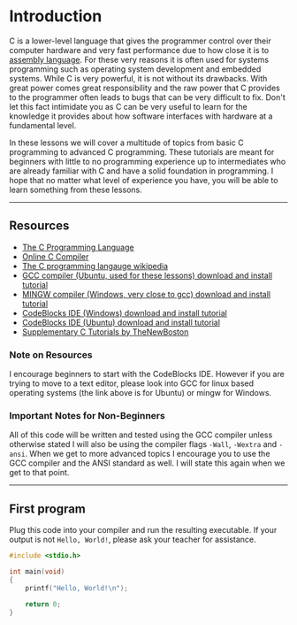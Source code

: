 # Introduction

C is a lower-level language that gives the programmer control over their computer hardware and very fast performance due to how close it is to [assembly language](https://en.wikipedia.org/wiki/Assembly_language). For these very reasons it is often used for systems programming such as operating system development and embedded systems. While C is very powerful, it is not without its drawbacks. With great power comes great responsibility and the raw power that C provides to the programmer often leads to bugs that can be very difficult to fix. Don't let this fact intimidate you as C can be very useful to learn for the knowledge it provides about how software interfaces with hardware at a fundamental level.

In these lessons we will cover a multitude of topics from basic C programming to advanced C programming. These tutorials are meant for beginners with little to no programming experience up to intermediates who are already familiar with C and have a solid foundation in programming. I hope that no matter what level of experience you have, you will be able to learn something from these lessons.

---

## Resources

* [The C Programming Language](http://cslabcms.nju.edu.cn/problem_solving/images/c/cc/The_C_Programming_Language_%282nd_Edition_Ritchie_Kernighan%29.pdf)
* [Online C Compiler](https://www.onlinegdb.com/online_c_compiler)
* [The C programming langauge wikipedia](https://en.wikipedia.org/wiki/C_(programming_language))
* [GCC compiler (Ubuntu, used for these lessons) download and install tutorial](https://www.youtube.com/watch?v=oLjN6jAg-sY&ab_channel=ProgrammingKnowledge2)
* [MINGW compiler (Windows, very close to gcc) download and install tutorial](https://www.youtube.com/watch?v=WWTocqPrzMk&ab_channel=GeekyScript)
* [CodeBlocks IDE (Windows) download and install tutorial](https://www.youtube.com/watch?v=GWJqsmitR2I&ab_channel=LearningLad)
* [CodeBlocks IDE (Ubuntu) download and install tutorial](https://www.youtube.com/watch?v=fixgxDb6wK0&ab_channel=KrishnaOjha)
* [Supplementary C Tutorials by TheNewBoston](https://www.youtube.com/watch?v=2NWeucMKrLI&list=PL6gx4Cwl9DGAKIXv8Yr6nhGJ9Vlcjyymq&ab_channel=thenewboston)

### Note on Resources

I encourage beginners to start with the CodeBlocks IDE. However if you are trying to move to a text editor, please look into GCC for linux based operating systems (the link above is for Ubuntu) or mingw for Windows.

### Important Notes for Non-Beginners

All of this code will be written and tested using the GCC compiler unless otherwise stated I will also be using the compiler flags `-Wall`, `-Wextra` and `-ansi`. When we get to more advanced topics I encourage you to use the GCC compiler and the ANSI standard as well. I will state this again when we get to that point.

---

## First program

Plug this code into your compiler and run the resulting executable. If your output is not `Hello, World!`, please ask your teacher for assistance.

```c
#include <stdio.h>

int main(void)
{
    printf("Hello, World!\n");

    return 0;
}

```
